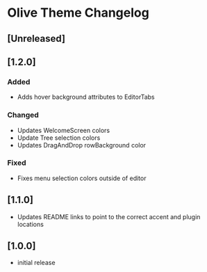 # Olive Theme Changelog

## [Unreleased]

## [1.2.0]
### Added
- Adds hover background attributes to EditorTabs
### Changed
- Updates WelcomeScreen colors
- Update Tree selection colors
- Updates DragAndDrop rowBackground color
### Fixed
- Fixes menu selection colors outside of editor

## [1.1.0]

- Updates README links to point to the correct accent and plugin locations

## [1.0.0]

- initial release